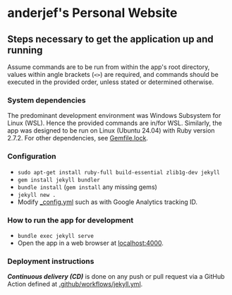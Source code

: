 # anderjef's Personal Website

## Steps necessary to get the application up and running

Assume commands are to be run from within the app's root directory, values within angle brackets (`<>`) are required, and commands should be executed in the provided order, unless stated or determined otherwise.

### System dependencies

The predominant development environment was Windows Subsystem for Linux (WSL). Hence the provided commands are in/for WSL. Similarly, the app was designed to be run on Linux (Ubuntu 24.04) with Ruby version 2.7.2. For other dependencies, see [Gemfile.lock](./Gemfile.lock).

### Configuration

* `sudo apt-get install ruby-full build-essential zlib1g-dev jekyll`
* `gem install jekyll bundler`
* `bundle install` (`gem install` any missing gems)
* `jekyll new .`
* Modify [_config.yml](./_config.yml) such as with Google Analytics tracking ID.

### How to run the app for development

* `bundle exec jekyll serve`
* Open the app in a web browser at <localhost:4000>.

### Deployment instructions

***Continuous delivery (CD)*** is done on any push or pull request via a GitHub Action defined at [.github/workflows/jekyll.yml](./.github/workflows/jekyll.yml).
